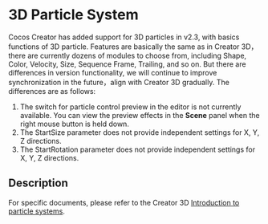 # 3D Particle System

Cocos Creator has added support for 3D particles in v2.3, with basics functions of 3D particle. Features are basically the same as in Creator 3D，there are currently dozens of modules to choose from, including Shape, Color, Velocity, Size, Sequence Frame, Trailing, and so on. But there are differences in version functionality, we will continue to improve synchronization in the future，align with Creator 3D gradually. The differences are as follows:

1. The switch for particle control preview in the editor is not currently available. You can view the preview effects in the **Scene** panel when the right mouse button is held down.
2. The StartSize parameter does not provide independent settings for X, Y, Z directions.
3. The StartRotation parameter does not provide independent settings for X, Y, Z directions.

## Description

For specific documents, please refer to the Creator 3D [Introduction to particle systems](https://docs.cocos.com/creator3d/manual/en/particle-system/overview.html).
